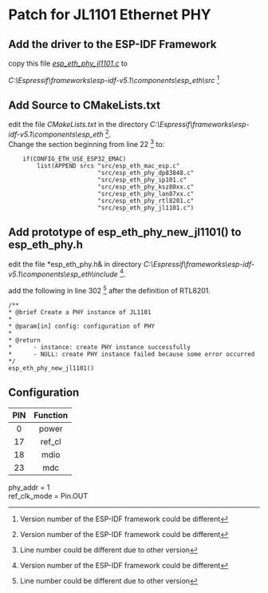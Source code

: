 # Patch for JL1101 Ethernet PHY

## Add the driver to the ESP-IDF Framework

copy this file [*esp_eth_phy_jl1101.c*](https://raw.githubusercontent.com/esphome/esphome/dev/esphome/components/ethernet/esp_eth_phy_jl1101.c) to   

*C:\Espressif\frameworks\esp-idf-v5.1\components\esp_eth\src* [^1]   

## Add Source to CMakeLists.txt

edit the file *CMakeLists.txt* in the directory *C:\Espressif\frameworks\esp-idf-v5.1\components\esp_eth* [^1].    
Change the section beginning from line 22 [^2] to:
```
    if(CONFIG_ETH_USE_ESP32_EMAC)
        list(APPEND srcs "src/esp_eth_mac_esp.c"
                         "src/esp_eth_phy_dp83848.c"
                         "src/esp_eth_phy_ip101.c"
                         "src/esp_eth_phy_ksz80xx.c"
                         "src/esp_eth_phy_lan87xx.c"
                         "src/esp_eth_phy_rtl8201.c"
                         "src/esp_eth_phy_jl1101.c")
```
## Add prototype of esp_eth_phy_new_jl1101() to esp_eth_phy.h

edit the file *esp_eth_phy.h& in directory *C:\Espressif\frameworks\esp-idf-v5.1\components\esp_eth\include* [^1].

add the following in line 302 [^2] after the definition of RTL8201.
```
/**
* @brief Create a PHY instance of JL1101
*
* @param[in] config: configuration of PHY
*
* @return
*      - instance: create PHY instance successfully
*      - NULL: create PHY instance failed because some error occurred
*/
esp_eth_phy_new_jl1101()
```

## Configuration

| PIN | Function |
|:---:|:--------:|
| 0   | power |
| 17  | ref_cl |
| 18  | mdio |
| 23  | mdc |

phy_addr = 1     
ref_clk_mode = Pin.OUT


[^1]: Version number of the ESP-IDF framework could be different      
[^2]: Line number could be different due to other version
